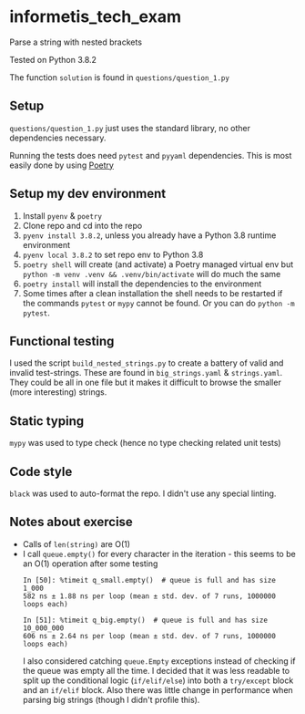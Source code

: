 # informetis_tech_exam

Parse a string with nested brackets

Tested on Python 3.8.2

The function `solution` is found in `questions/question_1.py`

## Setup

`questions/question_1.py` just uses the standard library, no other dependencies
necessary.

Running the tests does need `pytest` and `pyyaml` dependencies. This is most
easily done by using [Poetry](https://python-poetry.org/docs/#installation)

## Setup my dev environment

1) Install `pyenv` & `poetry`
2) Clone repo and cd into the repo
3) `pyenv install 3.8.2`, unless you already have a Python 3.8 runtime environment
4) `pyenv local 3.8.2` to set repo env to Python 3.8
5) `poetry shell` will create (and activate) a Poetry managed virtual env but
   `python -m venv .venv && .venv/bin/activate` will do much the same
6) `poetry install` will install the dependencies to the environment
7) Some times after a clean installation the shell needs to be restarted if the
   commands `pytest` or `mypy` cannot be found. Or you can do `python -m
   pytest`.


## Functional testing

I used the script `build_nested_strings.py` to create a battery of valid and
invalid test-strings. These are found in `big_strings.yaml` & `strings.yaml`.
They could be all in one file but it makes it difficult to browse the smaller
(more interesting) strings.

## Static typing

`mypy` was used to type check (hence no type checking related unit tests)

## Code style

`black` was used to auto-format the repo. I didn't use any special linting.


## Notes about exercise

* Calls of `len(string)` are O(1)
* I call `queue.empty()` for every character in the iteration - this seems to be
  an O(1) operation after some testing
  ```ipython
  In [50]: %timeit q_small.empty()  # queue is full and has size 1_000
  582 ns ± 1.88 ns per loop (mean ± std. dev. of 7 runs, 1000000 loops each)

  In [51]: %timeit q_big.empty()  # queue is full and has size 10_000_000
  606 ns ± 2.64 ns per loop (mean ± std. dev. of 7 runs, 1000000 loops each)
  ```
  I also considered catching `queue.Empty` exceptions instead of checking if the
  queue was empty all the time. I decided that it was less readable to split up
  the conditional logic (`if/elif/else`) into both a `try/except` block and an
  `if/elif` block. Also there was little change in performance when parsing big
  strings (though I didn't profile this).

